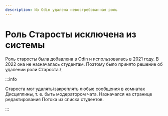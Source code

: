 ```yaml
---
description: Из Odin удалена невостребованная роль
---
```


# Роль Старосты исключена из системы

Роль старосты была добавлена в Odin и использовалась в 2021 году. В 2022 она не назначалась студентам. Поэтому было принято решение об удалении роли Староста.\


:::info

Староста мог удалять/закреплять любые сообщения в комнатах Дисциплины, т. е. быть модератором чата. Назначался на странице редактирования Потока из списка студентов.

:::
